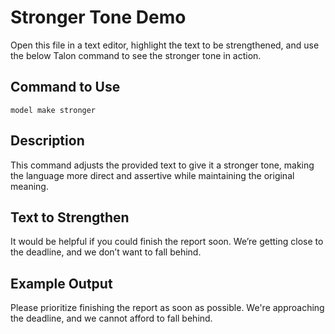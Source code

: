 # Stronger Tone Demo

Open this file in a text editor, highlight the text to be strengthened, and use the below Talon command to see the stronger tone in action.

## Command to Use

`model make stronger`

## Description

This command adjusts the provided text to give it a stronger tone, making the language more direct and assertive while maintaining the original meaning.

## Text to Strengthen

It would be helpful if you could finish the report soon. We’re getting close to the deadline, and we don’t want to fall behind.

## Example Output

Please prioritize finishing the report as soon as possible. We're approaching the deadline, and we cannot afford to fall behind.
